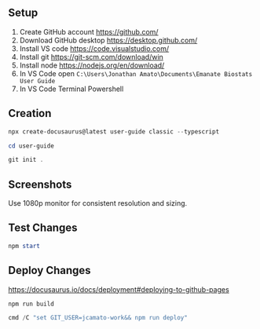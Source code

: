 ## Setup

1. Create GitHub account https://github.com/
2. Download GitHub desktop https://desktop.github.com/
3. Install VS code https://code.visualstudio.com/
4. Install git https://git-scm.com/download/win
5. Install node https://nodejs.org/en/download/
6. In VS Code open `C:\Users\Jonathan Amato\Documents\Emanate Biostats User Guide`
7. In VS Code Terminal Powershell

## Creation

```powershell
npx create-docusaurus@latest user-guide classic --typescript

cd user-guide

git init .
```

## Screenshots

Use 1080p monitor for consistent resolution and sizing.

## Test Changes

```powershell
npm start
```

## Deploy Changes

https://docusaurus.io/docs/deployment#deploying-to-github-pages

```powershell
npm run build

cmd /C "set GIT_USER=jcamato-work&& npm run deploy"
```
